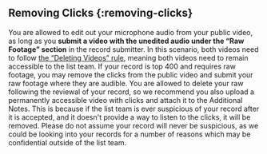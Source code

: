 ## Removing Clicks {:removing-clicks}

You are allowed to edit out your microphone audio from your public video, as long as you **submit a video with the unedited audio under the “Raw Footage” section** in the record submitter. In this scenario, both videos need to follow [the “Deleting Videos” rule](#public-video-deletion), meaning both videos need to remain accessible to the list team. If your record is top 400 and requires raw footage, you may remove the clicks from the public video and submit your raw footage where they are audible. You are allowed to delete your raw following the reviewal of your record, so we recommend you also upload a permanently accessible video with clicks and attach it to the Additional Notes. This is because if the list team is ever suspicious of your record after it is accepted, and it doesn't provide a way to listen to the clicks, it will be removed. Please do not assume your record will never be suspicious, as we could be looking into your records for a number of reasons which may be confidential outside of the list team.